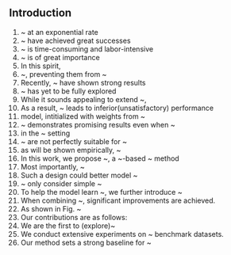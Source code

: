 ## Introduction
1. ~ at an exponential rate
2. ~ have achieved great successes
3. ~ is time-consuming and labor-intensive
4. ~ is of great importance
5. In this spirit,
6. ~, preventing them from ~
7. Recently, ~ have shown strong results
8. ~ has yet to be fully explored
9. While it sounds appealing to extend ~,
10. As a result, ~ leads to inferior(unsatisfactory) performance
11. model, intitialized with weights from ~
12. ~ demonstrates promising results even when ~
13. in the ~ setting
14. ~ are not perfectly suitable for ~
15. as will be shown empirically, ~
16. In this work, we propose ~, a ~-based ~ method
17. Most importantly, ~
18. Such a design could better model ~
19. ~ only consider simple ~
20. To help the model learn ~, we further introduce ~
21. When combining ~, significant improvements are achieved.
22. As shown in Fig. ~
23. Our contributions are as follows:
24. We are the first to (explore)~
25. We conduct extensive experiments on ~ benchmark datasets.
26. Our method sets a strong baseline for ~
